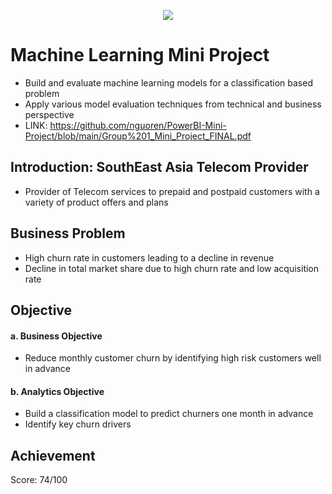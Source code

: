 <p align="center"><img src="https://i.imgur.com/j0JX5ZN.png"></p>

# Machine Learning Mini Project
- Build and evaluate machine learning models for a classification based problem
- Apply various model evaluation techniques from technical and business perspective
- LINK: https://github.com/nguoren/PowerBI-Mini-Project/blob/main/Group%201_Mini_Project_FINAL.pdf

## Introduction: SouthEast Asia Telecom Provider
- Provider of Telecom services to prepaid and postpaid customers with a variety of product offers and plans

## Business Problem
- High churn rate in customers leading to a decline in revenue
- Decline in total market share due to high churn rate and low acquisition rate

## Objective
#### a. Business Objective
- Reduce monthly customer churn by identifying high risk customers well in advance
#### b. Analytics Objective
- Build a classification model to predict churners one month in advance
- Identify key churn drivers

## Achievement
Score: 74/100

